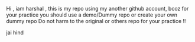 Hi , iam harshal , this is my repo using my another github account, bcoz for your practice you should use a demo/Dummy repo or create your own dummy repo
Do not harm to the original or others repo for your practice !!

jai hind

